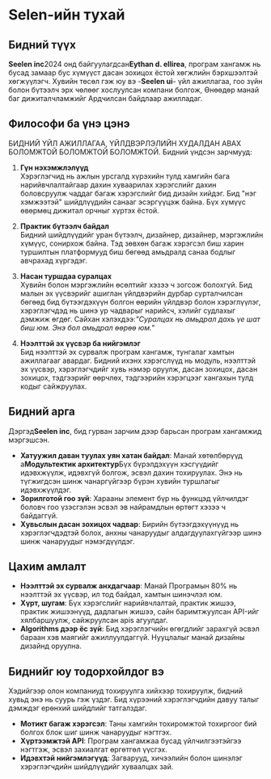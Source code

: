 # Selen-ийн тухай

## Бидний түүх

**Seelen inc**2024 онд байгуулагдсан**Eythan d. ellirea**, програм хангамж нь бусад замаар бус хүмүүст дасан зохицох ёстой хөгжлийн бэрхшээлтэй хөгжүүлэгч. Хувийн төсөл гэж юу вэ -**Seelen ui**- үйл ажиллагаа, гоо зүйн болон бүтээлч эрх чөлөөг хослуулсан компани болгож, Өнөөдөр манай баг дижиталчламжийг Ардчилсан байдлаар ажилладаг.

## Философи ба үнэ цэнэ

БИДНИЙ ҮЙЛ АЖИЛЛАГАА, ҮЙЛДВЭРЛЭЛИЙН ХУДАЛДАН АВАХ БОЛОМЖТОЙ БОЛОМЖТОЙ БОЛОМЖТОЙ. Бидний үндсэн зарчмууд:

1. **Гүн нэхэмжлэлүүд**\
   Хэрэглэгчид нь ажлын урсгалд хүрэхийн тулд хамгийн бага нарийвчлалтайгаар дахин хуваарилах хэрэгслийг дахин боловсруулж чаддаг багаж хэрэгслийг бид дизайн хийдэг. Бид "нэг хэмжээтэй" шийдлүүдийн санааг эсэргүүцэж байна. Бүх хүмүүс өвөрмөц дижитал орчныг хүртэх ёстой.

2. **Практик бүтээлч байдал**\
   Бидний шийдлүүдийг уран бүтээлч, дизайнер, дизайнер, мэргэжлийн хүмүүс, сонирхож байна. Тэд зөвхөн багаж хэрэгсэл биш харин туршилтын платформууд биш бөгөөд амьдралд санаа бодлыг авчрахад хүргэдэг.

3. **Насан туршдаа суралцах**\
   Хувийн болон мэргэжлийн өсөлтийг хэзээ ч зогсож болохгүй. Бид малын эх үүсвэрийг ашиглан үйлдвэрийн дурбар сурталчилсан бөгөөд бид бүтээгдэхүүн болгон өөрийн үйлдвэр болон хэрэглүүлэг, хэрэглэгчдэд нь шинэ ур чадварыг нарийсч, хэлийг судлахыг дэмжиж өгдөг. Сайхан хэлэхдээ:*"Суралцах нь амьдрал дахь үе шат биш юм. Энэ бол амьдрал өөрөө юм."*

4. **Нээлттэй эх үүсвэр ба нийгэмлэг**\
   Бид нээлттэй эх сурвалж програм хангамж, тунгалаг хамтын ажиллагааг авардаг. Бидний ихэнх хэрэгслүүд нь модуль, нээлттэй эх үүсвэр, хэрэглэгчдийг хувь нэмэр оруулж, дасан зохицох, дасан зохицох, тэдгээрийг өөрчлөх, тэдгээрийн хэрэгцээг хангахын тулд кодыг сайжруулах.

## Бидний арга

Дэргэд**Seelen inc**, бид гурван зарчим дээр барьсан програм хангамжид мэргэшсэн.

* **Хатуужил даван туулах уян хатан байдал**: Манай хөтөлбөрүүд a**Модультектик архитектур**Бүх бүрэлдэхүүн хэсгүүдийг идэвхжүүлж, идэвхгүй болгож, эсвэл дахин тохируулах. Энэ нь түгжигдсэн шинж чанаргүйгээр бүрэн хувийн туршлагыг идэвхжүүлдэг.
* **Зорилготой гоо зүй**: Харааны элемент бүр нь функцэд үйлчилдэг боловч гоо үзэсгэлэн эсвэл эв найрамдлын өртөгт хэзээ ч байдаггүй.
* **Хувьслын дасан зохицох чадвар**: Бирийн бүтээгдэхүүнүүд нь хэрэглэгчдэдтэй болох, анхны чанаруудыг алдагдуулахгүйгээр шинэ шинж чанаруудыг нэмэгдүүлдэг.

## Цахим амлалт

* **Нээлттэй эх сурвалж анхдагчаар**: Манай Програмын 80% нь нээлттэй эх үүсвэр, ил тод байдал, хамтын шинэчлэл юм.
* **Хүрт, шугам**: Бүх хэрэгслийг нарийвчлалтай, практик жишээ, практик жишээнүүд, дадлагын жишээ, сайн баримтжуулсан API-ийг хялбаршуулж, сайжруулсан apis агуулдаг.
* **Algorithms дээр ёс зүй**: Бид хэрэглэгчийн өгөгдлийг зарахгүй эсвэл бараан хэв маягийг ажиллуулдаггүй. Нууцлалыг манай дизайны дизайнд оруулна.

## Биднийг юу тодорхойлдог вэ

Хэдийгээр олон компаниуд тохируулга хийхээр тохируулж, бидний хувьд энэ нь суурь гэж үздэг. Бид хүрээний хэрэглэгчдийн давуу талыг дэмждэг ерөнхий шийдлийг татгалздаг.

* **Мотикт багаж хэрэгсэл**: Таны хамгийн тохиромжтой тохиргоог бий болгох блок шиг шинж чанаруудыг нэгтгэх.
* **Хүртээмжтэй API**: Програм хангамжаа бусад үйлчилгээтэйгээ нэгтгэж, эсвэл захиалгат өргөтгөл үүсгэх.
* **Идэвхтэй нийгэмлэгүүд**: Загварууд, хичээлийн болон шинэлэг хэрэглэгчдийн шийдлүүдийг хуваалцах зай.

